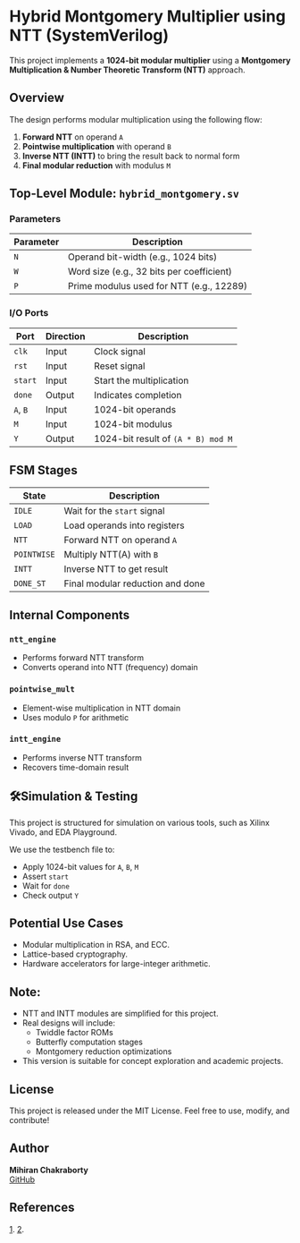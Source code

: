 # Hybrid Montgomery Multiplier using NTT (SystemVerilog)

This project implements a **1024-bit modular multiplier** using a **Montgomery Multiplication & Number Theoretic Transform (NTT)** approach.


## Overview

The design performs modular multiplication using the following flow:

1. **Forward NTT** on operand `A`
2. **Pointwise multiplication** with operand `B`
3. **Inverse NTT (INTT)** to bring the result back to normal form
4. **Final modular reduction** with modulus `M`


## Top-Level Module: `hybrid_montgomery.sv`

### Parameters
| Parameter | Description |
|----------|-------------|
| `N`      | Operand bit-width (e.g., 1024 bits) |
| `W`      | Word size (e.g., 32 bits per coefficient) |
| `P`      | Prime modulus used for NTT (e.g., 12289) |

### I/O Ports
| Port    | Direction | Description |
|---------|-----------|-------------|
| `clk`   | Input     | Clock signal |
| `rst`   | Input     | Reset signal |
| `start` | Input     | Start the multiplication |
| `done`  | Output    | Indicates completion |
| `A`, `B`| Input     | 1024-bit operands |
| `M`     | Input     | 1024-bit modulus |
| `Y`     | Output    | 1024-bit result of `(A * B) mod M` |


## FSM Stages

| State      | Description                          |
|------------|--------------------------------------|
| `IDLE`     | Wait for the `start` signal          |
| `LOAD`     | Load operands into registers         |
| `NTT`      | Forward NTT on operand `A`           |
| `POINTWISE`| Multiply NTT(A) with `B`             |
| `INTT`     | Inverse NTT to get result            |
| `DONE_ST`  | Final modular reduction and done     |


## Internal Components

### `ntt_engine`
- Performs forward NTT transform
- Converts operand into NTT (frequency) domain

### `pointwise_mult`
- Element-wise multiplication in NTT domain
- Uses modulo `P` for arithmetic

### `intt_engine`
- Performs inverse NTT transform
- Recovers time-domain result


## 🛠Simulation & Testing

This project is structured for simulation on various tools, such as Xilinx Vivado, and EDA Playground.

We use the testbench file to:
- Apply 1024-bit values for `A`, `B`, `M`
- Assert `start`
- Wait for `done`
- Check output `Y`

## Potential Use Cases

- Modular multiplication in RSA, and ECC.
- Lattice-based cryptography.
- Hardware accelerators for large-integer arithmetic.


## Note:
- NTT and INTT modules are simplified for this project.
- Real designs will include:
  - Twiddle factor ROMs
  - Butterfly computation stages
  - Montgomery reduction optimizations
- This version is suitable for concept exploration and academic projects.


## License

This project is released under the MIT License. Feel free to use, modify, and contribute!


## Author

**Mihiran Chakraborty**  
[GitHub](https://github.com/MihiranC291)


## References
[1](https://ieeexplore.ieee.org/document/6296657).
[2](https://ieeexplore.ieee.org/document/7070700).
